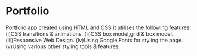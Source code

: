# Portfolio
Portfolio app created using HTML and CSS.It utilises the following features:
       (i)CSS transitions & animations.
       (ii)CSS box model,grid & box model.
       (iii)Responsive Web Design.
       (iv)Using Google Fonts for styling the page.
       (v)Using various other styling tools & features.
